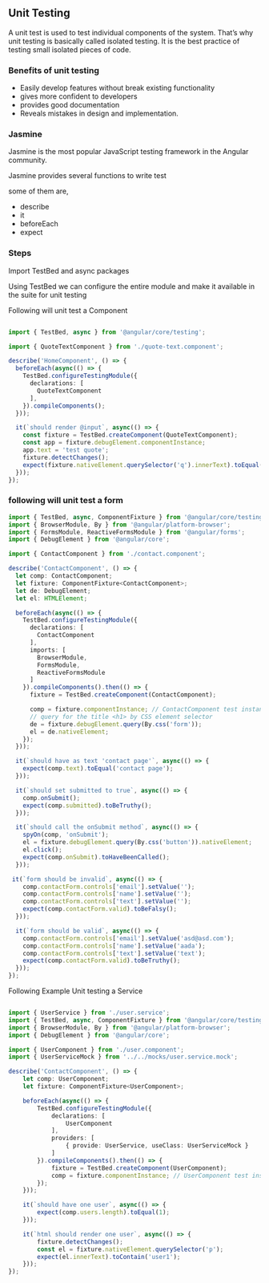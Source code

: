 ## Unit Testing

A unit test is used to test individual components of the system. That’s why unit testing is basically called isolated testing. It is the best practice of testing small isolated pieces of code.

### Benefits of unit testing

* Easily develop features without break existing functionality
* gives more confident to developers
* provides good documentation
* Reveals mistakes in design and implementation. 

### Jasmine

Jasmine is the most popular JavaScript testing framework in the Angular community.

Jasmine provides several functions to write test

some of them are,

* describe
* it
* beforeEach
* expect

### Steps

Import TestBed and async packages

Using TestBed we can configure the entire module and make it available in the
suite for unit testing

Following will unit test a Component

```ts

import { TestBed, async } from '@angular/core/testing';

import { QuoteTextComponent } from './quote-text.component';

describe('HomeComponent', () => {
  beforeEach(async(() => {
    TestBed.configureTestingModule({
      declarations: [
        QuoteTextComponent
      ],
    }).compileComponents();
  }));

  it(`should render @input`, async(() => {
    const fixture = TestBed.createComponent(QuoteTextComponent);
    const app = fixture.debugElement.componentInstance;
    app.text = 'test quote';
    fixture.detectChanges();
    expect(fixture.nativeElement.querySelector('q').innerText).toEqual('test quote');
  }));
});

```

### following will unit test a form 

```ts
import { TestBed, async, ComponentFixture } from '@angular/core/testing';
import { BrowserModule, By } from '@angular/platform-browser';
import { FormsModule, ReactiveFormsModule } from '@angular/forms';
import { DebugElement } from '@angular/core';

import { ContactComponent } from './contact.component';

describe('ContactComponent', () => {
  let comp: ContactComponent;
  let fixture: ComponentFixture<ContactComponent>;
  let de: DebugElement;
  let el: HTMLElement;

  beforeEach(async(() => {
    TestBed.configureTestingModule({
      declarations: [
        ContactComponent
      ],
      imports: [
        BrowserModule,
        FormsModule,
        ReactiveFormsModule
      ]
    }).compileComponents().then(() => {
      fixture = TestBed.createComponent(ContactComponent);

      comp = fixture.componentInstance; // ContactComponent test instance
      // query for the title <h1> by CSS element selector
      de = fixture.debugElement.query(By.css('form'));
      el = de.nativeElement;
    });
  }));

  it(`should have as text 'contact page'`, async(() => {
    expect(comp.text).toEqual('contact page');
  }));

  it(`should set submitted to true`, async(() => {
    comp.onSubmit();
    expect(comp.submitted).toBeTruthy();
  }));

  it(`should call the onSubmit method`, async(() => {
    spyOn(comp, 'onSubmit');
    el = fixture.debugElement.query(By.css('button')).nativeElement;
    el.click();
    expect(comp.onSubmit).toHaveBeenCalled();
  }));

 it(`form should be invalid`, async(() => {
    comp.contactForm.controls['email'].setValue('');
    comp.contactForm.controls['name'].setValue('');
    comp.contactForm.controls['text'].setValue('');
    expect(comp.contactForm.valid).toBeFalsy();
  }));

  it(`form should be valid`, async(() => {
    comp.contactForm.controls['email'].setValue('asd@asd.com');
    comp.contactForm.controls['name'].setValue('aada');
    comp.contactForm.controls['text'].setValue('text');
    expect(comp.contactForm.valid).toBeTruthy();
  }));
});

```

Following Example Unit testing a Service

```ts

import { UserService } from './user.service';
import { TestBed, async, ComponentFixture } from '@angular/core/testing';
import { BrowserModule, By } from '@angular/platform-browser';
import { DebugElement } from '@angular/core';

import { UserComponent } from './user.component';
import { UserServiceMock } from '../../mocks/user.service.mock';

describe('ContactComponent', () => {
    let comp: UserComponent;
    let fixture: ComponentFixture<UserComponent>;

    beforeEach(async(() => {
        TestBed.configureTestingModule({
            declarations: [
                UserComponent
            ],
            providers: [
                { provide: UserService, useClass: UserServiceMock }
            ]
        }).compileComponents().then(() => {
            fixture = TestBed.createComponent(UserComponent);
            comp = fixture.componentInstance; // UserComponent test instance
        });
    }));

    it(`should have one user`, async(() => {
        expect(comp.users.length).toEqual(1);
    }));

    it(`html should render one user`, async(() => {
        fixture.detectChanges();
        const el = fixture.nativeElement.querySelector('p');
        expect(el.innerText).toContain('user1');
    }));
});

```